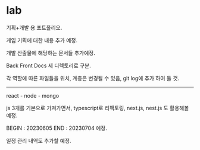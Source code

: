 # lab

기획+개발 용 포트폴리오.

게임 기획에 대한 내용 추가 예정.

개발 산출물에 해당하는 문서들 추가예정.

Back
Front
Docs
세 디렉토리로 구분.

각 역할에 따른 파일들을 위치, 계층은 변경될 수 있음, git log에 추가 하여 둘 것.


---

react - node - mongo

js
3개를 기본으로 가져가면서,
typescript로 리팩토링,
next.js, nest.js 도 활용해볼 예정.

BEGIN : 20230605
END : 20230704
예정.

일정 관리 내역도 추가할 예정.
